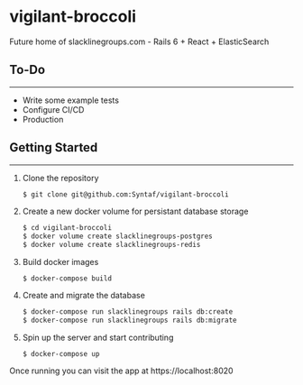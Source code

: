 # vigilant-broccoli
Future home of slacklinegroups.com - Rails 6 + React + ElasticSearch

## To-Do
----
- Write some example tests
- Configure CI/CD
- Production

## Getting Started
----

1. Clone the repository
   ```bash
   $ git clone git@github.com:Syntaf/vigilant-broccoli
   ```

2. Create a new docker volume for persistant database storage
   ```bash
   $ cd vigilant-broccoli
   $ docker volume create slacklinegroups-postgres
   $ docker volume create slacklinegroups-redis
   ```

3. Build docker images
   ```
   $ docker-compose build
   ```

4. Create and migrate the database
   ```bash
   $ docker-compose run slacklinegroups rails db:create
   $ docker-compose run slacklinegroups rails db:migrate
   ```

5. Spin up the server and start contributing
   ```
   $ docker-compose up
   ```

Once running you can visit the app at https://localhost:8020